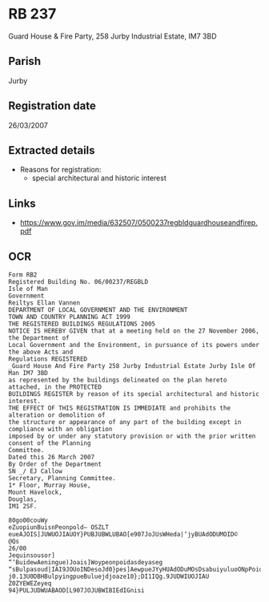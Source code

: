 # RB 237

Guard House & Fire Party, 258 Jurby Industrial Estate, IM7 3BD

## Parish
Jurby

## Registration date
26/03/2007

## Extracted details
* Reasons for registration:
  - special architectural and historic interest


## Links
- https://www.gov.im/media/632507/0500237regbldguardhouseandfirep.pdf

## OCR
```
Form RB2
Registered Building No. 06/00237/REGBLD
Isle of Man
Government
Reiltys Ellan Vannen
DEPARTMENT OF LOCAL GOVERNMENT AND THE ENVIRONMENT
TOWN AND COUNTRY PLANNING ACT 1999
THE REGISTERED BUILDINGS REGULATIONS 2005
NOTICE IS HEREBY GIVEN that at a meeting held on the 27 November 2006, the Department of
Local Government and the Environment, in pursuance of its powers under the above Acts and
Regulations REGISTERED
_Guard House And Fire Party 258 Jurby Industrial Estate Jurby Isle Of Man IM7 3BD
as represented by the buildings delineated on the plan hereto attached, in the PROTECTED
BUILDINGS REGISTER by reason of its special architectural and historic interest.
THE EFFECT OF THIS REGISTRATION IS IMMEDIATE and prohibits the alteration or demolition of
the structure or appearance of any part of the building except in compliance with an obligation
imposed by or under any statutory provision or with the prior written consent of the Planning
Committee.
Dated this 26 March 2007
By Order of the Department
SN _/ EJ Callow
Secretary, Planning Committee.
1* Floor, Murray House,
Mount Havelock,
Douglas,
IM1 2SF.

80go00couWy
eZuopiunBuisnPeonpold— OSZLT
eueAJOIS]JUWUOJIAUOY}PUBJUBWLUBAO[e907JoJUsWHeda|‘jyBUAdODUMOID©
@Qs
26/00
Jequinsousor]
“‘BuidewAeningue)Joais]Woypeonpoidasdeyaseg
“sBulpasoud|IAI9JOUoINDesoJd0}pes]AewpueJYyHUAdODuMOsDsabuiyuluoONpPoidelpasuouneuy=
j0.13U0DBHBulpyingpueBuluejdjoaze10};DI1IQg.9JUDWIUOJIAU
Z0ZYEWEZeyeq
94}PULJUDWUABAOD[L907JOJUBWIBIEdIGnisi
```
